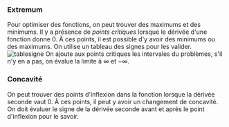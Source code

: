 ### Extremum
Pour optimiser des fonctions, on peut trouver des maximums et des minimums. Il y a présence de *points critiques* lorsque le dérivée d'une fonction donne 0. À ces points, il est possible d'y avoir des minimums ou des maximums. On utilise un tableau des signes pour les valider. ![tablesigne](tablesigne.png)
On ajoute aux points critiques les intervales du problèmes, s'il n'y en a pas, on évalue la limite à $\infty$ et $-\infty$.
### Concavité
On peut trouver des points d'inflexion dans la fonction lorsque la dérivée seconde vaut 0. À ces points, il peut y avoir un changement de concavité. On doit évaluer le signe de la dérivée seconde avant et après le point d'inflexion pour le savoir.